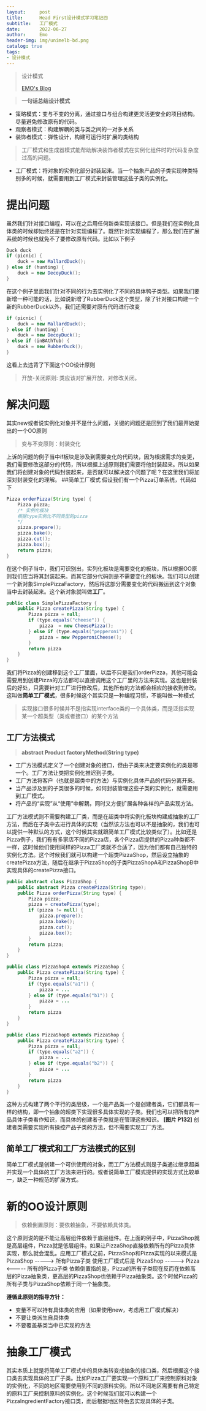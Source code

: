 ```yaml
---
layout:     post
title:      Head First设计模式学习笔记四
subtitle:   工厂模式
date:       2022-06-27
author:     Emo
header-img: img/unimelb-bd.png
catalog: true
tags:
- 设计模式
---
```


> 设计模式
>
> [EMO's Blog](https://emosama.github.io/)

>**一句话总结设计模式**
- 策略模式：变与不变的分离，通过接口与组合构建更灵活更安全的项目结构。尽量避免修改原有的代码。
- 观察者模式：构建解耦的类与类之间的一对多关系
- 装饰者模式：弹性设计，构建可运行时扩展的类结构

>工厂模式和生成器模式能帮助解决装饰者模式在实例化组件时的代码复杂度过高的问题。
- 工厂模式：将对象的实例化部分封装起来。当一个抽象产品的子类实现种类特别多的时候，就需要用到工厂模式来封装管理这些子类的实例化。

# 提出问题
虽然我们针对接口编程，可以在之后用任何新类实现该接口。但是我们在实例化具体类的时候却始终还是在针对实现编程了。既然针对实现编程了，那么我们在扩展系统的时候也就免不了要修改原有代码。比如以下例子
```java
Duck duck
if (picnic) {
	duck = new MallardDuck();
} else if (hunting) {
	duck = new DecoyDuck();
}
```
在这个例子里面我们针对不同的行为去实例化了不同的具体鸭子类型。如果我们要新增一种可能的话，比如说新增了RubberDuck这个类型，除了针对接口构建一个新的RubberDuck以外，我们还需要对原有代码进行改变
```java
if (picnic) {
	duck = new MallardDuck();
} else if (hunting) {
	duck = new DecoyDuck();
} else if (inBAthTub) {
	duck = new RubberDuck();
}
```
这看上去违背了下面这个OO设计原则
>开放-关闭原则: 类应该对扩展开放，对修改关闭。

# 解决问题
其实new或者说实例化对象并不是什么问题，关键的问题还是回到了我们最开始提出的一个OO原则
>变与不变原则：封装变化

上诉的问题的例子当中if板块是涉及到需要变化的代码块，因为根据需求的变更，我们需要修改这部分的代码，所以根据上述原则我们需要将他封装起来。所以如果我们将创建对象的代码封装起来，是否就可以解决这个问题了呢？在这里我们将加深对封装变化的理解。
##简单工厂模式
假设我们有一个Pizza订单系统，代码如下
```java
Pizza orderPizza(String type) {
	Pizza pizza;
	/* 实例化板块
	根据type实例化不同类型的pizza
	*/
	pizza.prepare();
	pizza.bake();
	pizza.cut();
	pizza.box();
	return pizza;
}
```
在这个例子当中，我们可识别出，实列化板块是需要变化的板块，所以根据OO原则我们应当将其封装起来。而其它部分代码则是不需要变化的板块。我们可以创建一个新对象SimplePizzaFactory，然后将这部分需要变化的代码搬运到这个对象当中去封装起来。这个新对象就叫做**工厂**。
```java
public class SimplePizzaFactory {
	public Pizza createPizza(String type) {
		Pizza pizza = null;
		if (type.equals("cheese")) {
			pizza  = new CheesePizza();
		} else if (type.equals("pepperoni")) {
			pizza = new PepperoniCheese();
		}
		return pizza
	}
}
```
我们将Pizza的创建移到这个工厂里面，以后不只是我们orderPizza，其他可能会需要用到创建Pizza的方法都可以直接调用这个工厂里的方法来实现。这也是封装后的好处，只需要针对工厂进行修改后，其他所有的方法都会相应的接收到修改。这叫做**简单工厂模式**，很多时候这个其实只是一种编程习惯，不能叫做一种模式
>实现接口很多时候并不是指实现interface类的一个具体类，而是泛指实现某一个超类型（类或者接口）的某个方法

## 工厂方法模式
>**abstract Product factoryMethod(String type)**
- 工厂方法模式定义了一个创建对象的接口，但由子类来决定要实例化的类是哪一个。工厂方法让类把实例化推迟到子类。
- 工厂方法将客户（也就是超类中的方法）与实例化具体产品的代码分离开来。
- 当产品涉及到的子类很多的时候，如何封装管理这些子类的实例化，就需要用到工厂模式。
- 将产品的“实现”从“使用”中解耦，同时又方便扩展各种各样的产品实现方法。

工厂方法模式则不需要构建工厂类，而是在超类中将实例化板块构建成抽象的工厂方法，而后在子类中去进行具体的实现（当然该方法也可以不是抽象的，我们也可以提供一种默认的方式，这个时候其实就跟简单工厂模式比较类似了）。比如还是Pizza例子，我们有有多家店不同的Pizza店，各个Pizza店提供的Pizza种类都不一样，这时候他们使用同样的Pizza工厂类就不合适了，因为他们都有自己独特的实例化方法。这个时候我们就可以构建一个超类PizzaShop，然后设立抽象的createPizza方法，随后在继承于PizzaShop的子类PizzaShopA和PizzaShopB中实现具体的createPizza接口。
```java
public abstract class PizzaShop {
	public abstract Pizza createPizza(String type);
	public Pizza orderPizza(String type) {
		Pizza pizza;
		pizza = createPizza(type);
		if (pizza != null) {
			pizza.prepare();
			pizza.bake();
			pizza.cut();
			pizza.box();
		}
		return pizza;
	}
}

public class PizzaShopA extends PizzaShop {
	public Pizza createPizza(String type) {
		Pizza pizza = null;
		if (type.equals("a1")) {
			pizza = ...
		} else if (type.equals("b1")) {
			pizza = ...
		}
		return pizza
	}
}

public class PizzaShopB extends PizzaShop {
	public Pizza createPizza(String type) {
		Pizza pizza = null;
		if (type.equals("a2")) {
			pizza = ...
		} else if (type.equals("b2")) {
			pizza = ...
		}
		return pizza
	}
}
```
这种方式构建了两个平行的类层级，一个是产品类一个是创建者类，它们都具有一样的结构，即一个抽象的超类下实现很多具体实现的子类。我们也可以把所有的产品具体子类看作知识，而具体的创建者子类就是在管理这些知识。
**[图片 P132]**
创建者类需要实现所有操控产品子类的方法，但不需要实现工厂方法。
## 简单工厂模式和工厂方法模式的区别
简单工厂模式是创建一个可供使用的对象，而工厂方法模式则是子类通过继承超类并实现一个具体的工厂方法来进行的。或者说简单工厂模式提供的实现方式比较单一，缺乏一种规范的扩展方式。

# 新的OO设计原则
>依赖倒置原则：要依赖抽象，不要依赖具体类。

这个原则说的是不能让高层组件依赖于底层组件。在上面的例子中，PizzaShop就是高层组件，Pizza就是低层组件。如果让PizzaShop直接依赖所有的Pizza具体实现，那么就会混乱。应用工厂模式之前，PizzaShop和Pizza实现的以来模式是
PizzaShop -----> 所有Pizza子类
使用工厂模式后是
PizzaShop -----> Pizza <----- 所有的Pizza子类
依赖倒置指的是，Pizza的所有子类现在反而在依赖高层的Pizza抽象类，更高层的PizzaShop也依赖于Pizza抽象类。这个时候Pizza的所有子类与PizzaShop依赖于同一个抽象类。

**遵循此原则的指导方针：**
- 变量不可以持有具体类的应用（如果使用new，考虑用工厂模式解决）
- 不要让类派生自具体类
- 不要覆盖基类当中已实现的方法
# 抽象工厂模式
其实本质上就是将简单工厂模式中的具体类转变成抽象的接口类，然后根据这个接口类去实现具体的工厂子类。比如Pizza工厂要实现一个原料工厂来控制原料对象的实例化，不同的地区需要使用到不同的原料实例。所以不同地区需要有自己特定的原料工厂来控制原料的实例化。这个时候我们就可以构建一个PizzaIngredientFactory接口类，而后根据地区特色去实现具体的子类。
